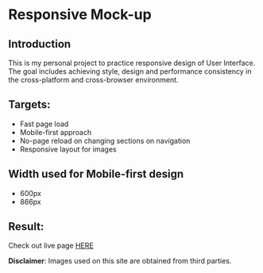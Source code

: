 # Responsive Mock-up

## Introduction

This is my personal project to practice responsive design of User Interface. The goal includes achieving style, design and performance consistency in the cross-platform and cross-browser environment.

## Targets:

* Fast page load
* Mobile-first approach
* No-page reload on changing sections on navigation
* Responsive layout for images

## Width used for Mobile-first design

* 600px
* 866px

## Result:

Check out live page [HERE](https://nidhigaday.github.io/Responsive-Mockup/)

**Disclaimer**: Images used on this site are obtained from third parties.
